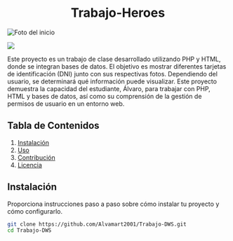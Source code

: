 <h1 align="center"> Trabajo-Heroes </h1>

![Foto del inicio](https://github.com/Alvamart2001/Trabajo-DWS/assets/105801645/9195f3cc-21e6-422c-9fb6-a4a363f63d8e)


<p align="left">
   <img src="https://img.shields.io/badge/STATUS-FINALIZADO-red">
</p>

Este proyecto es un trabajo de clase desarrollado utilizando PHP y HTML, donde se integran bases de datos. El objetivo es mostrar diferentes tarjetas de identificación (DNI) 
junto con sus respectivas fotos. Dependiendo del usuario, se determinará qué información puede visualizar. Este proyecto demuestra la capacidad del estudiante, Álvaro, para trabajar con PHP, 
HTML y bases de datos, así como su comprensión de la gestión de permisos de usuario en un entorno web.
## Tabla de Contenidos

1. [Instalación](#instalación)
2. [Uso](#uso)
3. [Contribución](#contribución)
4. [Licencia](#licencia)

## Instalación

Proporciona instrucciones paso a paso sobre cómo instalar tu proyecto y cómo configurarlo.

```bash
git clone https://github.com/Alvamart2001/Trabajo-DWS.git
cd Trabajo-DWS
